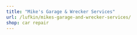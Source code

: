 ```yaml
---
title: "Mike's Garage & Wrecker Services"
url: /lufkin/mikes-garage-and-wrecker-services/
shop: car repair
---
```

